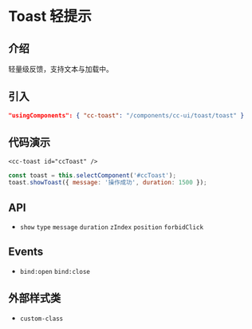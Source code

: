 # Toast 轻提示

## 介绍
轻量级反馈，支持文本与加载中。

## 引入
```json
"usingComponents": { "cc-toast": "/components/cc-ui/toast/toast" }
```

## 代码演示
```wxml
<cc-toast id="ccToast" />
```
```js
const toast = this.selectComponent('#ccToast');
toast.showToast({ message: '操作成功', duration: 1500 });
```

## API
- `show` `type` `message` `duration` `zIndex` `position` `forbidClick`

## Events
- `bind:open` `bind:close`

## 外部样式类
- `custom-class` 